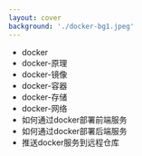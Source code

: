 ```yaml
---
layout: cover
background: './docker-bg1.jpeg'
---
```


  <div
    v-if="$slidev.nav.currentPage === 2"
    v-motion
    :initial="{ x: -80, opacity: 0}"
    :enter="{ x: 200, opacity: 1, scale: 1.5, transition: { delay: 100, duration: 1300 } }"
  >

  - docker
  - docker-原理
  - docker-镜像
  - docker-容器
  - docker-存储
  - docker-网络
  - 如何通过docker部署前端服务
  - 如何通过docker部署后端服务
  - 推送docker服务到远程仓库

  </div>

